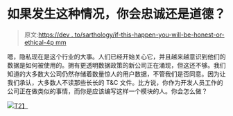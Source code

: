 # 如果发生这种情况，你会忠诚还是道德？

> 原文:[https://dev . to/sarthology/if-this-happen-you-will-be-honest-or-ethical-4p mm](https://dev.to/sarthology/if-this-happens-will-you-be-loyal-or-ethical-4pmm)

嗯，隐私现在是这个行业的大事。人们已经开始关心它，并且越来越意识到他们的数据是如何被使用的。拥有更透明数据政策的新公司正在涌现，但这还不够。我们知道的大多数大公司仍然存储着数量惊人的用户数据，不管我们是否同意。因为让我们承认，大多数人不读那些长长的 T&C 文件。比方说，你作为开发人员工作的公司正在做类似的事情，而你是应该编写这样一个模块的人。你会怎么做？

[![](../Images/65fc9f97190f18c4c3f7bfa6ed5baf65.png)T2】](https://res.cloudinary.com/practicaldev/image/fetch/s--mB0ozsJ9--/c_limit%2Cf_auto%2Cfl_progressive%2Cq_66%2Cw_880/https://media0.giphy.com/media/xUPGcmF2iGsTGEFVL2/giphy.gif%3Fcid%3D19f5b51a5c853e1c323254315528343b)